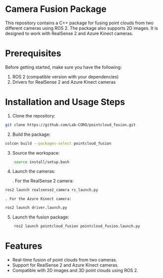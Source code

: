 # Camera Fusion Package

This repository contains a C++ package for fusing point clouds from two different cameras using ROS 2. The package also supports 2D images. It is designed to work with RealSense 2 and Azure Kinect cameras.

# Prerequisites

Before getting started, make sure you have the following:

1. ROS 2 (compatible version with your dependencies)
2. Drivers for RealSense 2 and Azure Kinect cameras

# Installation and Usage Steps

1. Clone the repository:
```bash
git clone https://github.com/Lab-CORO/pointcloud_fusion.git
```
2. Build the package:
```bash
colcon build --packages-select pointcloud_fusion
```
3. Source the workspace:
```bash
    source install/setup.bash
```
4. Launch the cameras:

    . For the RealSense 2 camera:
```bash
ros2 launch realsense2_camera rs_launch.py
```
    . For the Azure Kinect camera:
```bash
ros2 launch driver.launch.py
```
5. Launch the fusion package:
```bash
    ros2 launch pointcloud_fusion pointcloud_fusion.launch.py
```
# Features

- Real-time fusion of point clouds from two cameras.
- Support for RealSense 2 and Azure Kinect cameras.
- Compatible with 2D images and 3D point clouds using ROS 2.


